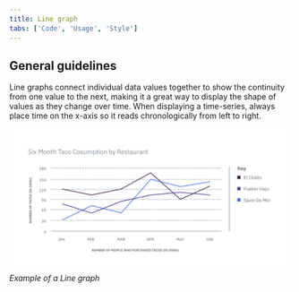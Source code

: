 ```yaml
---
title: Line graph
tabs: ['Code', 'Usage', 'Style']
---
```


## General guidelines

Line graphs connect individual data values together to show the continuity from one value to the next, making it a great way to display the shape of values as they change over time. When displaying a time-series, always place time on the x-axis so it reads chronologically from left to right.

![Line graph example](images/usage-line-graph.png)
_Example of a Line graph_
